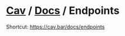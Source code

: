 # [Cav](https://cav.bar) / [Docs](./README.md) / Endpoints

Shortcut: https://cav.bar/docs/endpoints